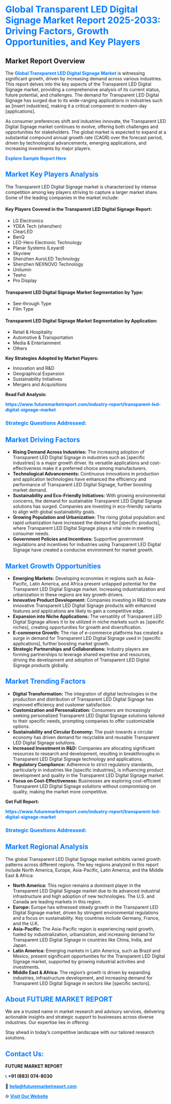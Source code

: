 <h1 style="color: #007BFF;">Global Transparent LED Digital Signage Market Report 2025-2033: Driving Factors, Growth Opportunities, and Key Players</h1>

<section id="overview">
<h2>Market Report Overview</h2>
<p>The <a href="https://www.futuremarketreport.com/industry-report/transparent-led-digital-signage-market" style="color: #007BFF; text-decoration: none;"><strong>Global Transparent LED Digital Signage Market</strong></a> is witnessing significant growth, driven by increasing demand across various industries. This report delves into the key aspects of the Transparent LED Digital Signage market, providing a comprehensive analysis of its current status, future potential, and challenges. The demand for Transparent LED Digital Signage has surged due to its wide-ranging applications in industries such as [insert industries], making it a critical component in modern-day [applications].</p>
<p>As consumer preferences shift and industries innovate, the Transparent LED Digital Signage market continues to evolve, offering both challenges and opportunities for stakeholders. The global market is expected to expand at a substantial compound annual growth rate (CAGR) over the forecast period, driven by technological advancements, emerging applications, and increasing investments by major players.</p>
</section>

<section id="overview">
<p><a href="https://www.futuremarketreport.com/request-sample/reportId=82179" style="color: #007BFF; text-decoration: none;"><strong>Explore Sample Report Here</strong></a></p>
</section>

<section id="key-players">
<h2 style="color: #007BFF;">Market Key Players Analysis</h2>
<p>The Transparent LED Digital Signage market is characterized by intense competition among key players striving to capture a larger market share. Some of the leading companies in the market include:</p>
<h4>Key Players Covered in the Transparent LED Digital Signage Report:</h4>
<ul><li>LG Electronics</li><li>YDEA Tech (shenzhen)</li><li>ClearLED</li><li>BenQ</li><li>LED-Hero Electronic Technology</li><li>Planar Systems (Leyard)</li><li>Skyview</li><li>Shenzhen AuroLED Technology</li><li>Shenzhen NEXNOVO Technology</li><li>Unilumin</li><li>Teeho</li><li>Pro Display</li></ul>
<h4>Transparent LED Digital Signage Market Segmentation by Type:</h4>
<ul><li>See-through Type</li><li>Film Type</li></ul>

<h4>Transparent LED Digital Signage Market Segmentation by Application:</h4>
<ul><li>Retail &amp; Hospitality</li><li>Automotive &amp; Transportation</li><li>Media &amp; Entertainment</li><li>Others</li></ul>
<p><strong>Key Strategies Adopted by Market Players:</strong></p>
<ul>
<li>Innovation and R&D</li>
<li>Geographical Expansion</li>
<li>Sustainability Initiatives</li>
<li>Mergers and Acquisitions</li>
</ul>
</section>

<section>
<p><strong>Read Full Analysis: </strong></p><a href="https://www.futuremarketreport.com/industry-report/transparent-led-digital-signage-market" style="color: #007BFF; text-decoration: none;"><strong>https://www.futuremarketreport.com/industry-report/transparent-led-digital-signage-market</strong></a>
<h3 style="color: #007BFF;">Strategic Questions Addressed:</h3>
</section>

<section id="driving-factors">
<h2 style="color: #007BFF;">Market Driving Factors</h2>
<ul>
<li><strong>Rising Demand Across Industries:</strong> The increasing adoption of Transparent LED Digital Signage in industries such as [specific industries] is a major growth driver. Its versatile applications and cost-effectiveness make it a preferred choice among manufacturers.</li>
<li><strong>Technological Advancements:</strong> Continuous innovations in production and application technologies have enhanced the efficiency and performance of Transparent LED Digital Signage, further boosting market demand.</li>
<li><strong>Sustainability and Eco-Friendly Initiatives:</strong> With growing environmental concerns, the demand for sustainable Transparent LED Digital Signage solutions has surged. Companies are investing in eco-friendly variants to align with global sustainability goals.</li>
<li><strong>Growing Population and Urbanization:</strong> The rising global population and rapid urbanization have increased the demand for [specific products], where Transparent LED Digital Signage plays a vital role in meeting consumer needs.</li>
<li><strong>Government Policies and Incentives:</strong> Supportive government regulations and incentives for industries using Transparent LED Digital Signage have created a conducive environment for market growth.</li>
</ul>
</section>

<section id="growth-opportunities">
<h2 style="color: #007BFF;">Market Growth Opportunities</h2>
<ul>
<li><strong>Emerging Markets:</strong> Developing economies in regions such as Asia-Pacific, Latin America, and Africa present untapped potential for the Transparent LED Digital Signage market. Increasing industrialization and urbanization in these regions are key growth drivers.</li>
<li><strong>Innovative Product Development:</strong> Companies investing in R&D to create innovative Transparent LED Digital Signage products with enhanced features and applications are likely to gain a competitive edge.</li>
<li><strong>Expansion into Niche Applications:</strong> The versatility of Transparent LED Digital Signage allows it to be utilized in niche markets such as [specific niches], creating opportunities for growth and diversification.</li>
<li><strong>E-commerce Growth:</strong> The rise of e-commerce platforms has created a surge in demand for Transparent LED Digital Signage used in [specific applications], further boosting market growth.</li>
<li><strong>Strategic Partnerships and Collaborations:</strong> Industry players are forming partnerships to leverage shared expertise and resources, driving the development and adoption of Transparent LED Digital Signage products globally.</li>
</ul>
</section>

<section id="trending-factors">
<h2 style="color: #007BFF;">Market Trending Factors</h2>
<ul>
<li><strong>Digital Transformation:</strong> The integration of digital technologies in the production and distribution of Transparent LED Digital Signage has improved efficiency and customer satisfaction.</li>
<li><strong>Customization and Personalization:</strong> Consumers are increasingly seeking personalized Transparent LED Digital Signage solutions tailored to their specific needs, prompting companies to offer customizable options.</li>
<li><strong>Sustainability and Circular Economy:</strong> The push towards a circular economy has driven demand for recyclable and reusable Transparent LED Digital Signage solutions.</li>
<li><strong>Increased Investment in R&D:</strong> Companies are allocating significant resources to research and development, resulting in breakthroughs in Transparent LED Digital Signage technology and applications.</li>
<li><strong>Regulatory Compliance:</strong> Adherence to strict regulatory standards, particularly in industries like [specific industries], is influencing product development and quality in the Transparent LED Digital Signage market.</li>
<li><strong>Focus on Cost-Effectiveness:</strong> Businesses are exploring cost-efficient Transparent LED Digital Signage solutions without compromising on quality, making the market more competitive.</li>
</ul>
</section>

<section>
<p><strong>Get Full Report: </strong></p><a href="https://www.futuremarketreport.com/industry-report/transparent-led-digital-signage-market" style="color: #007BFF; text-decoration: none;"><strong>https://www.futuremarketreport.com/industry-report/transparent-led-digital-signage-market</strong></a>
<h3 style="color: #007BFF;">Strategic Questions Addressed:</h3>
</section>


<section id="regional-analysis">
<h2 style="color: #007BFF;">Market Regional Analysis</h2>
<p>The global Transparent LED Digital Signage market exhibits varied growth patterns across different regions. The key regions analyzed in this report include North America, Europe, Asia-Pacific, Latin America, and the Middle East & Africa:</p>
<ul>
<li><strong>North America:</strong> This region remains a dominant player in the Transparent LED Digital Signage market due to its advanced industrial infrastructure and high adoption of new technologies. The U.S. and Canada are leading markets in this region.</li>
<li><strong>Europe:</strong> Europe has witnessed steady growth in the Transparent LED Digital Signage market, driven by stringent environmental regulations and a focus on sustainability. Key countries include Germany, France, and the U.K.</li>
<li><strong>Asia-Pacific:</strong> The Asia-Pacific region is experiencing rapid growth, fueled by industrialization, urbanization, and increasing demand for Transparent LED Digital Signage in countries like China, India, and Japan.</li>
<li><strong>Latin America:</strong> Emerging markets in Latin America, such as Brazil and Mexico, present significant opportunities for the Transparent LED Digital Signage market, supported by growing industrial activities and investments.</li>
<li><strong>Middle East & Africa:</strong> The region’s growth is driven by expanding industries, infrastructure development, and increasing demand for Transparent LED Digital Signage in sectors like [specific sectors].</li>
</ul>
</section>

<footer>
<h2 style="color: #007BFF;">About FUTURE MARKET REPORT</h2>
<p>We are a trusted name in market research and advisory services, delivering actionable insights and strategic support to businesses across diverse industries. Our expertise lies in offering:</p>

<p>Stay ahead in today’s competitive landscape with our tailored research solutions.</p>

<h2 style="color: #007BFF;">Contact Us:</h2>
<p><strong>FUTURE MARKET REPORT</strong></p>
<p>📞 <strong>+91 (883) 074-8030</strong></p>
<p>📧 <strong><a href="mailto:help@futuremarketreport.com" style="color: #007BFF;">help@futuremarketreport.com</a></strong></p>
<p>🌐 <strong><a href="https://www.futuremarketreport.com/" style="color: #007BFF;">Visit Our Website</a></strong></p>
</footer>